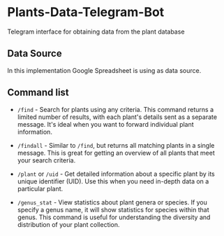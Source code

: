# Plants-Data-Telegram-Bot
Telegram interface for obtaining data from the plant database


## Data Source
In this implementation Google Spreadsheet is using as data source. 


## Command list

* `/find` - Search for plants using any criteria. This command returns a limited number of results, with each plant's details sent as a separate message. It's ideal when you want to forward individual plant information.

* `/findall` - Similar to `/find`, but returns all matching plants in a single message. This is great for getting an overview of all plants that meet your search criteria.

* `/plant` or `/uid` - Get detailed information about a specific plant by its unique identifier (UID). Use this when you need in-depth data on a particular plant.

* `/genus_stat` - View statistics about plant genera or species. If you specify a genus name, it will show statistics for species within that genus. This command is useful for understanding the diversity and distribution of your plant collection.